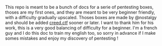 
This repo is meant to be a bunch of docs for a serie of pentesting boxes, thoses are my first ones, and they are meant to be very beginner friendly, with a difficulty gradually upscaled.
Thoses boxes are made by @nostalgy and should be added [creed.ctf](https://creed-ctf.fr/) sooner or later. I want to thank him for his work, this is a very good balancing of difficulty for a beginner.
I'm a french guy and I do this doc to train my english too, so sorry in advance if I make somes mistakes and enjoy my discovery of pentesting !
